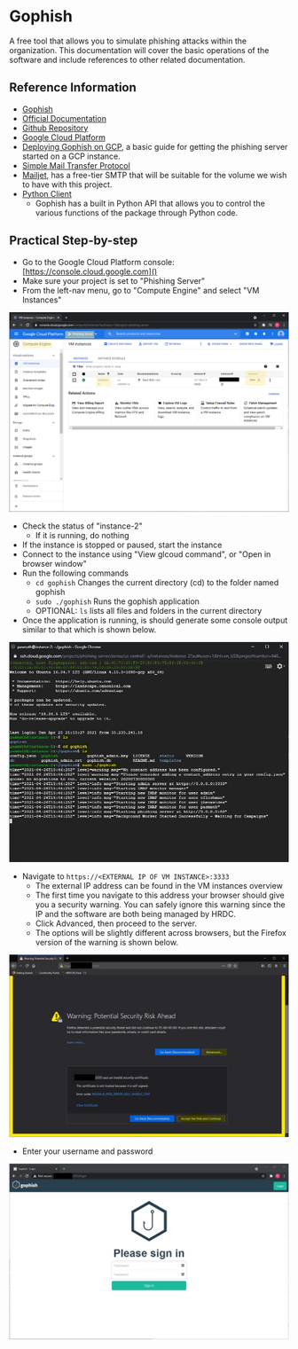 # Gophish

A free tool that allows you to simulate phishing attacks within the organization. This documentation will cover the basic operations of the software and include references to other related documentation.

## Reference Information

- [Gophish](https://getgophish.com/)
- [Official Documentation](https://getgophish.com/documentation/)
- [Github Repository](https://github.com/gophish/gophish)
- [Google Cloud Platform](https://console.cloud.google.com/)
- [Deploying Gophish on GCP](https://medium.com/illumination/deploying-a-gophish-server-on-google-cloud-platform-445eadaf8b31), a basic guide for getting the phishing server started on a GCP instance.
- [Simple Mail Transfer Protocol](https://en.wikipedia.org/wiki/Simple_Mail_Transfer_Protocol#:~:text=The%20Simple%20Mail%20Transfer%20Protocol,send%20and%20receive%20mail%20messages.) 
- [Mailjet](https://mailjet.com), has a free-tier SMTP that will be suitable for the volume we wish to have with this project.
- [Python Client](https://docs.getgophish.com/python-api-client/groups)
  - Gophish has a built in Python API that allows you to control the various functions of the package through Python code.


## Practical Step-by-step

- Go to the Google Cloud Platform console: [https://console.cloud.google.com]()
- Make sure your project is set to "Phishing Server"
- From the left-nav menu, go to "Compute Engine" and select "VM Instances"

![](gcpoverview.png)

- Check the status of "instance-2"
   - If it is running, do nothing
- If the instance is stopped or paused, start the instance
- Connect to the instance using "View glcoud command", or "Open in browser window"
- Run the following commands
  - `cd gophish` Changes the current directory (cd) to the folder named gophish
  - `sudo ./gophish` Runs the gophish application
  - OPTIONAL: `ls` lists all files and folders in the current directory
- Once the application is running, is should generate some console output similar to that which is shown below.

![](gcpshell.JPG)

- Navigate to `https://<EXTERNAL IP OF VM INSTANCE>:3333`
  - The external IP address can be found in the VM instances overview
  - The first time you navigate to this address your browser should give you a security warning. You can safely ignore this warning since the IP and the software are both being managed by HRDC.
  - Click Advanced, then proceed to the server.
  - The options will be slightly different across browsers, but the Firefox version of the warning is shown below.
  
![](firefoxsecuritywarning.JPG)

- Enter your username and password

![](gophishlogin.JPG)
